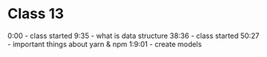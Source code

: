 # Class 13

0:00 - class started
9:35 - what is data structure
38:36 - class started
50:27 - important things about yarn & npm
1:9:01 - create models
